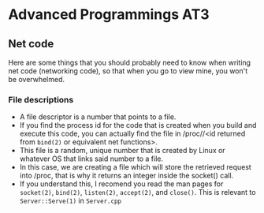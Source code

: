 # Advanced Programmings AT3

## Net code

Here are some things that you should probably need to know when writing net code (networking code), so that when you go
to view mine, you won't be overwhelmed. 

### File descriptions

- A file descriptor is a number that points to a file. 
- If you find the process id for the code that is created when 
you build and execute this code, you can actually find the file in /proc/<proc id>/<id returned from `bind(2)` or 
equivalent net functions>. 
- This file is a random, unique  number that is created by Linux or whatever OS that links said 
number to a file. 
- In this case, we are creating a file which will store the retrieved request into /proc, that is why it 
returns an integer inside the socket() call. 
- If you understand this, I recomend you read the man pages for `socket(2)`, 
`bind(2)`, `listen(2)`, `accept(2)`, and `close()`. This is relevant to `Server::Serve(1)` in `Server.cpp`
